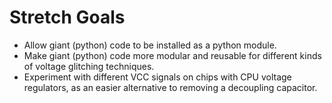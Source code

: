 # Stretch Goals

- Allow giant (python) code to be installed as a python module.
- Make giant (python) code more modular and reusable for different kinds of voltage glitching techniques.
- Experiment with different VCC signals on chips with CPU voltage regulators, as an easier alternative to removing a decoupling capacitor.
